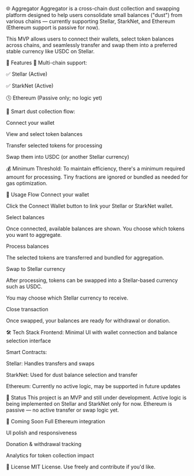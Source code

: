 🌐 Aggregator
Aggregator is a cross-chain dust collection and swapping platform designed to help users consolidate small balances ("dust") from various chains — currently supporting Stellar, StarkNet, and Ethereum (Ethereum support is passive for now).

This MVP allows users to connect their wallets, select token balances across chains, and seamlessly transfer and swap them into a preferred stable currency like USDC on Stellar.

🚀 Features
🔗 Multi-chain support:

✅ Stellar (Active)

✅ StarkNet (Active)

🕓 Ethereum (Passive only; no logic yet)

🧠 Smart dust collection flow:

Connect your wallet

View and select token balances

Transfer selected tokens for processing

Swap them into USDC (or another Stellar currency)

💰 Minimum Threshold:
To maintain efficiency, there's a minimum required amount for processing. Tiny fractions are ignored or bundled as needed for gas optimization.

🧭 Usage Flow
Connect your wallet

Click the Connect Wallet button to link your Stellar or StarkNet wallet.

Select balances

Once connected, available balances are shown. You choose which tokens you want to aggregate.

Process balances

The selected tokens are transferred and bundled for aggregation.

Swap to Stellar currency

After processing, tokens can be swapped into a Stellar-based currency such as USDC.

You may choose which Stellar currency to receive.

Close transaction

Once swapped, your balances are ready for withdrawal or donation.

🛠️ Tech Stack
Frontend: Minimal UI with wallet connection and balance selection interface

Smart Contracts:

Stellar: Handles transfers and swaps

StarkNet: Used for dust balance selection and transfer

Ethereum: Currently no active logic, may be supported in future updates

🧪 Status
This project is an MVP and still under development.
Active logic is being implemented on Stellar and StarkNet only for now. Ethereum is passive — no active transfer or swap logic yet.

🧼 Coming Soon
Full Ethereum integration

UI polish and responsiveness

Donation & withdrawal tracking

Analytics for token collection impact

📝 License
MIT License. Use freely and contribute if you'd like.

